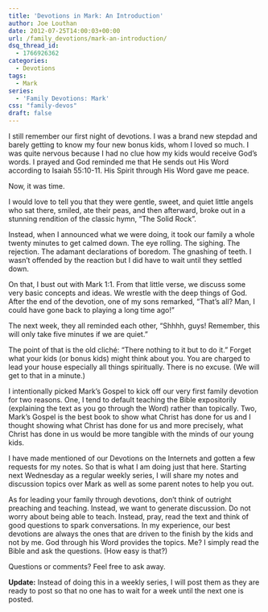 ```yaml
---
title: 'Devotions in Mark: An Introduction'
author: Joe Louthan
date: 2012-07-25T14:00:03+00:00
url: /family_devotions/mark-an-introduction/
dsq_thread_id:
  - 1766926362
categories:
  - Devotions
tags:
  - Mark
series:
  - 'Family Devotions: Mark'
css: "family-devos"
draft: false
---
```

I still remember our first night of devotions. I was a brand new stepdad and barely getting to know my four new bonus kids, whom I loved so much. I was quite nervous because I had no clue how my kids would receive God&#8217;s words. I prayed and God reminded me that He sends out His Word according to Isaiah 55:10-11. His Spirit through His Word gave me peace.

Now, it was time.

I would love to tell you that they were gentle, sweet, and quiet little angels who sat there, smiled, ate their peas, and then afterward, broke out in a stunning rendition of the classic hymn, &#8220;The Solid Rock&#8221;.

Instead, when I announced what we were doing, it took our family a whole twenty minutes to get calmed down. The eye rolling. The sighing. The rejection. The adamant declarations of boredom. The gnashing of teeth. I wasn&#8217;t offended by the reaction but I did have to wait until they settled down.

On that, I bust out with Mark 1:1. From that little verse, we discuss some very basic concepts and ideas. We wrestle with the deep things of God. After the end of the devotion, one of my sons remarked, &#8220;That&#8217;s all? Man, I could have gone back to playing a long time ago!&#8221;

The next week, they all reminded each other, &#8220;Shhhh, guys! Remember, this will only take five minutes if we are quiet.&#8221;

The point of that is the old cliché: &#8220;There nothing to it but to do it.&#8221; Forget what your kids (or bonus kids) might think about you. You are charged to lead your house especially all things spiritually. There is no excuse. (We will get to that in a minute.)

I intentionally picked Mark&#8217;s Gospel to kick off our very first family devotion for two reasons. One, I tend to default teaching the Bible expositorily (explaining the text as you go through the Word) rather than topically. Two, Mark&#8217;s Gospel is the best book to show what Christ has done for us and I thought showing what Christ has done for us and more precisely, what Christ has done in us would be more tangible with the minds of our young kids.

I have made mentioned of our Devotions on the Internets and gotten a few requests for my notes. So that is what I am doing just that here. Starting next Wednesday as a regular weekly series, I will share my notes and discussion topics over Mark as well as some parent notes to help you out.

As for leading your family through devotions, don&#8217;t think of outright preaching and teaching. Instead, we want to generate discussion. Do not worry about being able to teach. Instead, pray, read the text and think of good questions to spark conversations. In my experience, our best devotions are always the ones that are driven to the finish by the kids and not by me. God through his Word provides the topics. Me? I simply read the Bible and ask the questions. (How easy is that?)

Questions or comments? Feel free to ask away.

**Update:** Instead of doing this in a weekly series, I will post them as they are ready to post so that no one has to wait for a week until the next one is posted.